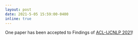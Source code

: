 ```yaml
---
layout: post
date: 2021-5-05 15:59:00-0400
inline: true
---
```


One paper has been accepted to Findings of [ACL-IJCNLP 2021](https://2021.aclweb.org/)!
